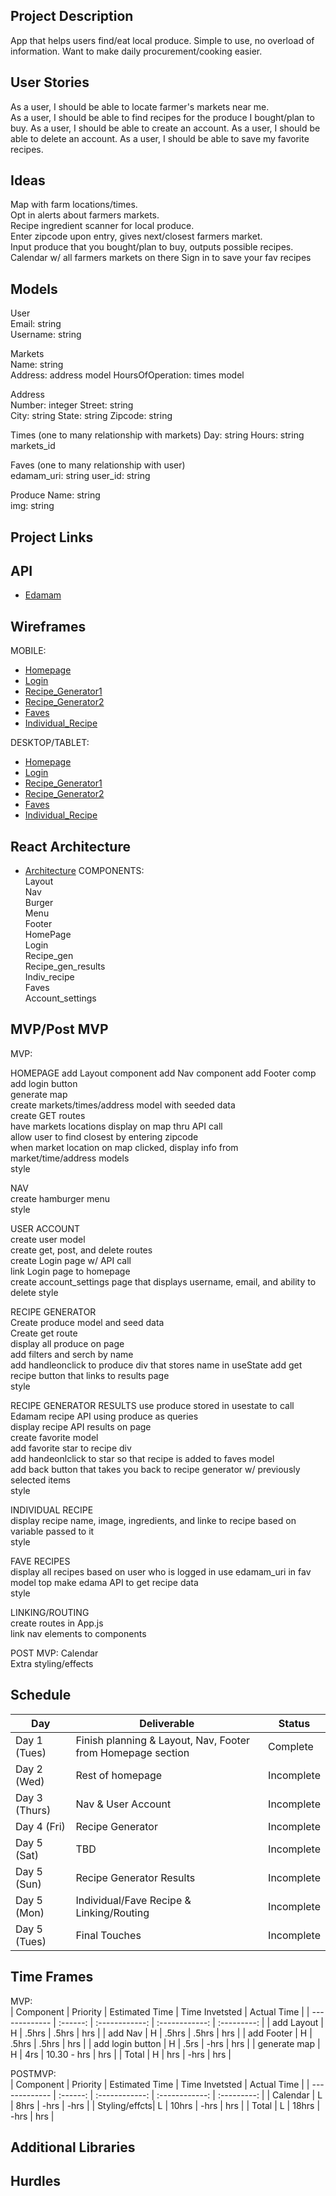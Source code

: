 ## Project Description
App that helps users find/eat local produce. Simple to use, no overload of information. Want to make daily procurement/cooking easier.

## User Stories
As a user, I should be able to locate farmer's markets near me.  
As a user, I should be able to find recipes for the produce I bought/plan to buy.
As a user, I should be able to create an account.
As a user, I should be able to delete an account.
As a user, I should be able to save my favorite recipes.

## Ideas
Map with farm locations/times.  
Opt in alerts about farmers markets.  
Recipe ingredient scanner for local produce.  
Enter zipcode upon entry, gives next/closest farmers market.  
Input produce that you bought/plan to buy, outputs possible recipes. 
Calendar w/ all farmers markets on there
Sign in to save your fav recipes

## Models
User   
Email: string  
Username: string  

Markets  
Name: string  
Address: address model
HoursOfOperation: times model

Address  
Number: integer
Street: string  
City: string
State: string
Zipcode: string

Times (one to many relationship with markets)
Day: string
Hours: string
markets_id

Faves (one to many relationship with user)    
edamam_uri: string
user_id: string

Produce
Name: string  
img: string


## Project Links

## API
- [Edamam](https://developer.edamam.com/) 

## Wireframes  
MOBILE:  
- [Homepage](https://res.cloudinary.com/dgbf3yxnd/image/upload/v1597159070/capstone/IMG_0408_yu8gfp.jpg)
- [Login](https://res.cloudinary.com/dgbf3yxnd/image/upload/v1597159050/capstone/IMG_0409_g7l1a5.jpg)
- [Recipe_Generator1](https://res.cloudinary.com/dgbf3yxnd/image/upload/v1597158841/capstone/IMG_0410_lochpv.jpg)  
- [Recipe_Generator2](https://res.cloudinary.com/dgbf3yxnd/image/upload/v1597159010/capstone/IMG_0411_jx0jzk.jpg)
- [Faves](https://res.cloudinary.com/dgbf3yxnd/image/upload/v1597158866/capstone/IMG_0413_s1qhhp.jpg)
- [Individual_Recipe](https://res.cloudinary.com/dgbf3yxnd/image/upload/v1597158947/capstone/IMG_0412_p1rded.jpg)


DESKTOP/TABLET:  
- [Homepage](https://res.cloudinary.com/dgbf3yxnd/image/upload/v1597158964/capstone/IMG_0414_kjvuom.jpg)
- [Login](https://res.cloudinary.com/dgbf3yxnd/image/upload/v1597158983/capstone/IMG_0415_ujrcdy.jpg)
- [Recipe_Generator1](https://res.cloudinary.com/dgbf3yxnd/image/upload/v1597158816/capstone/IMG_0416_gsbia4.jpg)
- [Recipe_Generator2](https://res.cloudinary.com/dgbf3yxnd/image/upload/v1597159031/capstone/IMG_0417_c9f2vs.jpg)
- [Faves](https://res.cloudinary.com/dgbf3yxnd/image/upload/v1597158895/capstone/IMG_0419_fvh88t.jpg)
- [Individual_Recipe](https://res.cloudinary.com/dgbf3yxnd/image/upload/v1597158918/capstone/IMG_0418_acioeh.jpg)

## React Architecture
- [Architecture](https://res.cloudinary.com/dgbf3yxnd/image/upload/v1597158719/capstone/IMG_0420_qte7ug.jpg)
COMPONENTS:  
Layout  
Nav  
Burger  
Menu  
Footer  
HomePage  
Login  
Recipe_gen  
Recipe_gen_results  
Indiv_recipe  
Faves  
Account_settings


## MVP/Post MVP

MVP:  

HOMEPAGE 
add Layout component 
add Nav component
add Footer comp
add login button  
generate map  
create markets/times/address model with seeded data  
create GET routes  
have markets locations display on map thru API call  
allow user to find closest by entering zipcode  
when market location on map clicked, display info from market/time/address models  
style  

NAV  
create hamburger menu  
style

USER ACCOUNT  
create user model  
create get, post, and delete routes  
create Login page w/ API call  
link Login page to homepage  
create account_settings page that displays username, email, and ability to delete
style  

RECIPE GENERATOR  
Create produce model and seed data  
Create get route  
display all produce on page  
add filters and serch by name  
add handleonclick to produce div that stores name in useState
add get recipe button that links to results page  
style  

RECIPE GENERATOR RESULTS
use produce stored in usestate to call Edamam recipe API using produce as queries  
display recipe API results on page  
create favorite model  
add favorite star to recipe div  
add handeonlclick to star so that recipe is added to faves model  
add back button that takes you back to recipe generator w/ previously selected items  
style  

INDIVIDUAL RECIPE  
display recipe name, image, ingredients, and linke to recipe based on variable passed to it  
style  

FAVE RECIPES  
display all recipes based on user who is logged in
use edamam_uri in fav model top make edama API to get recipe data  
style  

LINKING/ROUTING  
create routes in App.js  
link nav elements to components



POST MVP:
Calendar  
Extra styling/effects

## Schedule
|  Day | Deliverable | Status
|---|---| ---|
|Day 1 (Tues)| Finish planning & Layout, Nav, Footer from Homepage section | Complete
|Day 2 (Wed)| Rest of homepage | Incomplete
|Day 3 (Thurs)| Nav & User Account | Incomplete
|Day 4 (Fri) | Recipe Generator | Incomplete
|Day 5 (Sat) |  TBD | Incomplete
|Day 5 (Sun) | Recipe Generator Results | Incomplete
|Day 5 (Mon) | Individual/Fave Recipe & Linking/Routing | Incomplete
|Day 5 (Tues) | Final Touches | Incomplete

## Time Frames

MVP:  
| Component        | Priority | Estimated Time | Time Invetsted | Actual Time |
| -------------    | :------: | :------------: | :------------: | :---------: |
| add Layout          |    H     |       .5hrs     |      .5hrs      |    hrs      |
| add Nav          |    H     |       .5hrs     |       .5hrs      |    hrs      |
| add Footer          |    H     |       .5hrs     |       .5hrs      |    hrs      |
| add login button |    H     |      .5rs     |      -hrs      |    hrs      |
| generate map     |    H     |      4rs     |      10.30 - hrs      |    hrs      |
| Total            |    H     |      hrs       |      -hrs      |    hrs      |

POSTMVP:  
| Component     | Priority | Estimated Time | Time Invetsted | Actual Time |
| ------------- | :------: | :------------: | :------------: | :---------: |
| Calendar      |    L     |      8hrs      |      -hrs      |    -hrs     |
| Styling/effcts|    L     |     10hrs      |      -hrs      |    hrs      |
| Total         |    L     |     18hrs      |      -hrs      |    hrs      |

## Additional Libraries

## Hurdles